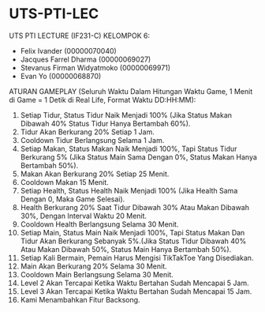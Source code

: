 # UTS-PTI-LEC
UTS PTI LECTURE (IF231-C)
KELOMPOK 6:
- Felix Ivander (00000070040)
- Jacques Farrel Dharma (00000069027)
- Stevanus Firman Widyatmoko (00000069971)
- Evan Yo (00000068870)


ATURAN GAMEPLAY (Seluruh Waktu Dalam Hitungan Waktu Game, 1 Menit di Game = 1 Detik di Real Life, Format Waktu DD:HH:MM):
1. Setiap Tidur, Status Tidur Naik Menjadi 100% (Jika Status Makan Dibawah 40% Status Tidur Hanya Bertambah 60%).
2. Tidur Akan Berkurang 20% Setiap 1 Jam.
3. Cooldown Tidur Berlangsung Selama 1 Jam.
4. Setiap Makan, Status Makan Naik Menjadi 100%, Tapi Status Tidur Berkurang 5% (Jika Status Main Sama Dengan 0%, Status Makan Hanya Bertambah 50%).
5. Makan Akan Berkurang 20% Setiap 25 Menit.
6. Cooldown Makan 15 Menit. 
7. Setiap Health, Status Health Naik Menjadi 100% (Jika Health Sama Dengan 0, Maka Game Selesai).
8. Health Berkurang 20% Saat Tidur Dibawah 30% Atau Makan Dibawah 30%, Dengan Interval Waktu 20 Menit.
9. Cooldown Health Berlangsung Selama 30 Menit. 
10. Setiap Main, Status Main Naik Menjadi 100%, Tapi Status Makan Dan Tidur Akan Berkurang Sebanyak 5%.(Jika Status Tidur Dibawah 40% Atau Makan Dibawah 50%, Status Main Hanya Bertambah 50%).
11. Setiap Kali Bermain, Pemain Harus Mengisi TikTakToe Yang Disediakan.
12. Main Akan Berkurang 20% Selama 30 Menit.
13. Cooldown Main Berlangsung Selama 30 Menit.
14. Level 2 Akan Tercapai Ketika Waktu Bertahan Sudah Mencapai 5 Jam.
15. Level 3 Akan Tercapai Ketika Waktu Bertahan Sudah Mencapai 15 Jam.
16. Kami Menambahkan Fitur Backsong.

